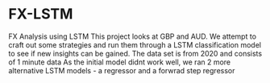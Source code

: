# FX-LSTM
FX Analysis using LSTM
This project looks at GBP and AUD. We attempt to craft out some strategies and run them through a LSTM classification model to see if new insights can be gained.
The data set is from 2020 and consists of 1 minute data
As the initial model didnt work well, we ran 2 more alternative LSTM models - a regressor and a forwrad step regressor 
